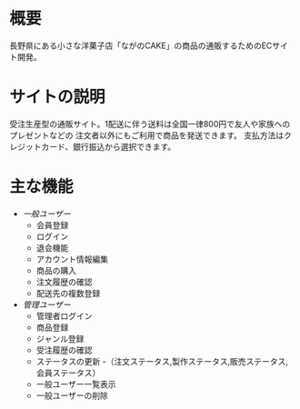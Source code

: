 # 概要

長野県にある小さな洋菓子店「ながのCAKE」の商品の通販するためのECサイト開発。

# サイトの説明

受注生産型の通販サイト。1配送に伴う送料は全国一律800円で友人や家族へのプレゼントなどの
注文者以外にもご利用で商品を発送できます。
支払方法はクレジットカード、銀行振込から選択できます。

# 主な機能

- *一般ユーザー*
  - 会員登録
  - ログイン
  - 退会機能
  - アカウント情報編集
  - 商品の購入
  - 注文履歴の確認
  - 配送先の複数登録
- *管理ユーザー*
  - 管理者ログイン
  - 商品登録
  - ジャンル登録
  - 受注履歴の確認
  - ステータスの更新
  -（注文ステータス,製作ステータス,販売ステータス,会員ステータス）
  - 一般ユーザー一覧表示
  - 一般ユーザーの削除


